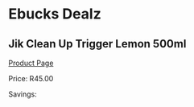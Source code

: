 
# Ebucks Dealz
## Jik Clean Up Trigger Lemon 500ml
[Product Page](https://www.ebucks.com/web/shop/productSelected.do?prodId=970692103&catId=908586136)

Price: R45.00

Savings: 


	